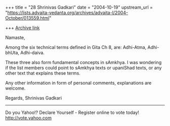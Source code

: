 +++
title = "28 Shrinivas Gadkari"
date = "2004-10-19"
upstream_url = "https://lists.advaita-vedanta.org/archives/advaita-l/2004-October/013559.html"

+++
[Archive link](https://lists.advaita-vedanta.org/archives/advaita-l/2004-October/013559.html)

Namaste,

Among the six technical terms defined in Gita Ch 8,
are: Adhi-Atma, Adhi-bhUta, Adhi-daiva.

These three also form fundamental concepts in sAmkhya.
I was wondering if the list members could point to
sAmkhya texts or upaniShad texts, or any other text
that explains these terms.

Any other information in form of personal comments,
explanations are welcome.

Regards,
Shrinivas Gadkari



_______________________________
Do you Yahoo!?
Declare Yourself - Register online to vote today!
http://vote.yahoo.com

